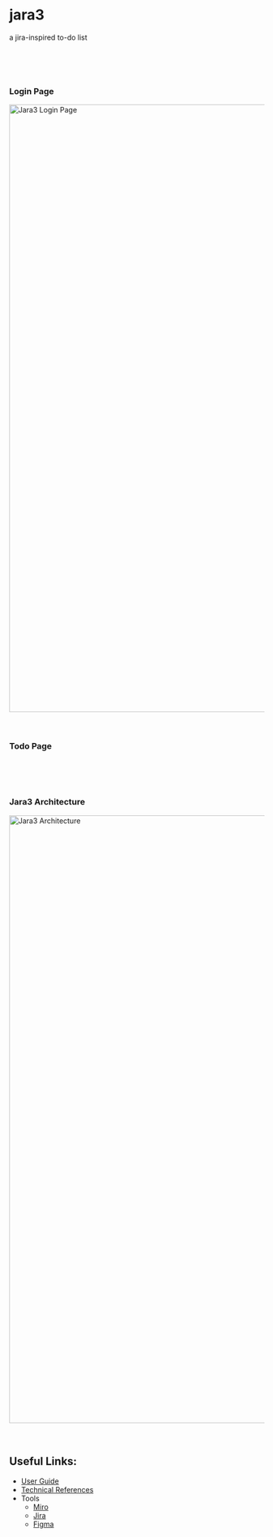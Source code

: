 # jara3
a jira-inspired to-do list

<br>
<br>
<br>

### Login Page
<img width="1200" alt="Jara3 Login Page" src="https://user-images.githubusercontent.com/34093915/156816477-6e2c6f75-cf46-4ab8-a8c9-c5b71f03c34c.png">

<br>
<br>
<br>

### Todo Page

<br>
<br>
<br>

### Jara3 Architecture
<img width="1200" alt="Jara3 Architecture" src="https://user-images.githubusercontent.com/34093915/151743423-6bae0e65-0d80-4d6d-aab8-c134ce0f2d78.png">

<br>
<br>
<br>

## Useful Links:
* [User Guide](https://github.com/JRSmiffy/jara3/blob/main/docs/userguide.md)
* [Technical References](https://github.com/JRSmiffy/jara3/blob/main/docs/technicalreferences.md)
* Tools
    * [Miro](https://miro.com/app/board/uXjVOREpiSo=/)
    * [Jira](https://jrsmiffy.atlassian.net/jira/software/projects/J3/boards/1)
    * [Figma](https://www.figma.com/file/UHxgdYXdDUOoLxMO3hyzHh/Jara3)